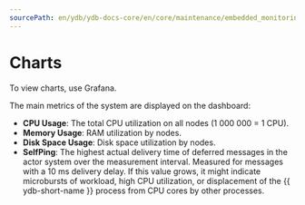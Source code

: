 ```yaml
---
sourcePath: en/ydb/ydb-docs-core/en/core/maintenance/embedded_monitoring/charts.md
---
```

# Charts

To view charts, use Grafana.

The main metrics of the system are displayed on the dashboard:

* **CPU Usage**: The total CPU utilization on all nodes (1&nbsp;000&nbsp;000 = 1 CPU).
* **Memory Usage**: RAM utilization by nodes.
* **Disk Space Usage**: Disk space utilization by nodes.
* **SelfPing**: The highest actual delivery time of deferred messages in the actor system over the measurement interval. Measured for messages with a 10 ms delivery delay. If this value grows, it might indicate microbursts of workload, high CPU utilization, or displacement of the {{ ydb-short-name }} process from CPU cores by other processes.
